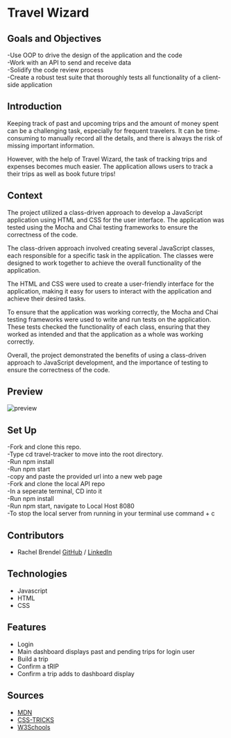 
# Travel Wizard

## Goals and Objectives
-Use OOP to drive the design of the application and the code <br>
-Work with an API to send and receive data<br>
-Solidify the code review process<br>
-Create a robust test suite that thoroughly tests all functionality of a client-side application

## Introduction
Keeping track of past and upcoming trips and the amount of money spent can be a challenging task, especially for frequent travelers. It can be time-consuming to manually record all the details, and there is always the risk of missing important information.

However, with the help of Travel Wizard, the task of tracking trips and expenses becomes much easier. The application allows users to track a their trips as well as book future trips!

## Context 
 The project utilized a class-driven approach to develop a JavaScript application using HTML and CSS for the user interface. The application was tested using the Mocha and Chai testing frameworks to ensure the correctness of the code.

The class-driven approach involved creating several JavaScript classes, each responsible for a specific task in the application. The classes were designed to work together to achieve the overall functionality of the application.

The HTML and CSS were used to create a user-friendly interface for the application, making it easy for users to interact with the application and achieve their desired tasks.

To ensure that the application was working correctly, the Mocha and Chai testing frameworks were used to write and run tests on the application. These tests checked the functionality of each class, ensuring that they worked as intended and that the application as a whole was working correctly.

Overall, the project demonstrated the benefits of using a class-driven approach to JavaScript development, and the importance of testing to ensure the correctness of the code.

## Preview
![preview](https://media.giphy.com/media/jjRP1QpbfbaWEv2ovu/giphy.gif)
  
## Set Up
-Fork and clone this repo.<br>
-Type cd travel-tracker to move into the root directory.<br>
-Run npm install<br>
-Run npm start<br>
-copy and paste the provided url into a new web page<br>
-Fork and clone the local API repo<br>
-In a seperate terminal, CD into it<br>
-Run npm install<br>
-Run npm start, navigate to Local Host 8080<br>
-To stop the local server from running in your terminal use command + c

## Contributors
  - Rachel Brendel [GitHub](https://github.com/brendel-r) / [LinkedIn](https://www.linkedin.com/in/rachel-brendel-bb9673197/)

## Technologies
  - Javascript
  - HTML
  - CSS

## Features
  - Login
  - Main dashboard displays past and pending trips for login user 
  - Build a trip
  - Confirm a tRIP 
  - Confirm a trip adds to dashboard display

## Sources
  - [MDN](http://developer.mozilla.org/en-US/)
  - [CSS-TRICKS](https://css-tricks.com/)
  - [W3Schools](https://www.w3schools.com/)